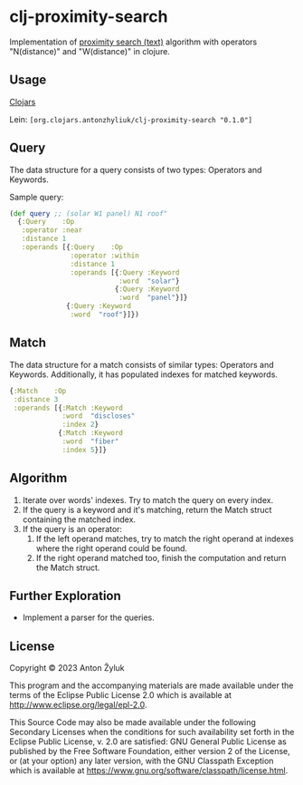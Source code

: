 # clj-proximity-search

Implementation of [proximity search (text)](https://en.wikipedia.org/wiki/Proximity_search_(text)) algorithm with operators "N(distance)" and "W(distance)" in clojure.

## Usage
[Clojars](https://clojars.org/org.clojars.antonzhyliuk/clj-proximity-search/versions/0.1.0)

Lein: `[org.clojars.antonzhyliuk/clj-proximity-search "0.1.0"]`



## Query

The data structure for a query consists of two types: Operators and Keywords.

Sample query:

```clojure
(def query ;; (solar W1 panel) N1 roof"
  {:Query    :Op
   :operator :near
   :distance 1
   :operands [{:Query    :Op
               :operator :within
               :distance 1
               :operands [{:Query :Keyword
                           :word  "solar"}
                          {:Query :Keyword
                           :word  "panel"}]}
              {:Query :Keyword
               :word  "roof"}]})
```

## Match

The data structure for a match consists of similar types: Operators and Keywords.
Additionally, it has populated indexes for matched keywords.

```clojure
{:Match    :Op
 :distance 3
 :operands [{:Match :Keyword
             :word  "discloses"
             :index 2}
            {:Match :Keyword
             :word  "fiber"
             :index 5}]}
```

## Algorithm

1. Iterate over words' indexes. Try to match the query on every index.
2. If the query is a keyword and it's matching, return the Match struct containing the matched index.
3. If the query is an operator:
   1. If the left operand matches, try to match the right operand at indexes where the right operand could be found.
   2. If the right operand matched too, finish the computation and return the Match struct.

## Further Exploration

* Implement a parser for the queries.

## License

Copyright © 2023 Anton Žyluk

This program and the accompanying materials are made available under the
terms of the Eclipse Public License 2.0 which is available at
http://www.eclipse.org/legal/epl-2.0.

This Source Code may also be made available under the following Secondary
Licenses when the conditions for such availability set forth in the Eclipse
Public License, v. 2.0 are satisfied: GNU General Public License as published by
the Free Software Foundation, either version 2 of the License, or (at your
option) any later version, with the GNU Classpath Exception which is available
at https://www.gnu.org/software/classpath/license.html.
